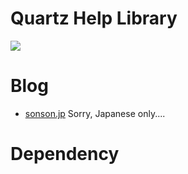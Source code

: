 Quartz Help Library=======[![](http://sonson.jp/wp/wp-content/uploads/2011/04/qhl_sample.png)]()Blog======= * [sonson.jp][]Sorry, Japanese only....Dependency======= [Quartz Help Library]: https://github.com/sonsongithub/Quartz-Help-Library[sonson.jp]: http://sonson.jp
